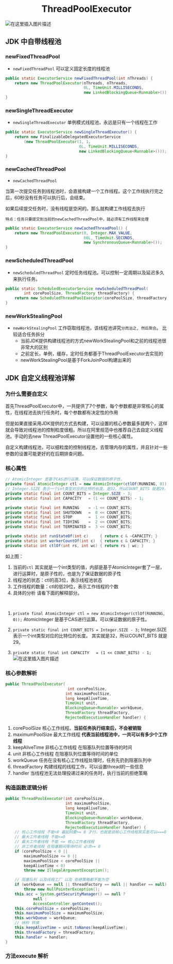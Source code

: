 <h1 align="center">ThreadPoolExecutor</h1>

![在这里插入图片描述](https://img-blog.csdnimg.cn/6459c95b94fb4ab7953ed15fc760e188.png#pic_center)

## JDK 中自带线程池
### newFixedThreadPool

- `newFixedThreadPool` 可以定义固定长度的线程池

```java
public static ExecutorService newFixedThreadPool(int nThreads) {
    return new ThreadPoolExecutor(nThreads, nThreads,
                                  0L, TimeUnit.MILLISECONDS,
                                  new LinkedBlockingQueue<Runnable>());
}
```

### newSingleThreadExecutor

- `newSingleThreadExecutor` 单例模式线程池，永远是只有一个线程在工作

```java
public static ExecutorService newSingleThreadExecutor() {
    return new FinalizableDelegatedExecutorService
        (new ThreadPoolExecutor(1, 1,
                                0L, TimeUnit.MILLISECONDS,
                                new LinkedBlockingQueue<Runnable>()));
}
```

### newCachedThreadPool

- `newCachedThreadPool`

当第一次提交任务到线程池时，会直接构建一个工作线程。这个工作线执行完之后，60秒没有任务可以执行后，会结束。

如果后续提交任务时，没有线程是空闲的。那么就构建工作线程去执行

`特点：任务只要提交到当前的newCachedThreadPool中，就必须有工作线程来处理`

```java
public static ExecutorService newCachedThreadPool() {
    return new ThreadPoolExecutor(0, Integer.MAX_VALUE,
                                  60L, TimeUnit.SECONDS,
                                  new SynchronousQueue<Runnable>());
}
```

### newScheduledThreadPool

- `newScheduledThreadPool` 定时任务线程池。可以控制一定周期以及延迟多久来执行任务。

```java
public static ScheduledExecutorService newScheduledThreadPool(
        int corePoolSize, ThreadFactory threadFactory) {
    return new ScheduledThreadPoolExecutor(corePoolSize, threadFactory);
}
```

### newWorkStealingPool

- `newWorkStealingPool` 工作窃取线程池，该线程池讲究`分而治之, 然后聚合`。 比较适合任务拆分
    - 当前JDK提供构建线程池的方式newWorkStealingPool和之前的线程池很非常大的区别
    - 之前定长，单例，缓存，定时任务都基于ThreadPoolExecutor去实现的
    - newWorkStealingPool是基于ForkJoinPool构建出来的


## JDK 自定义线程池详解

### 为什么需要自定义

首先ThreadPoolExecutor中，一共提供了7个参数，每个参数都是非常核心的属性，在线程池去执行任务时，每个参数都有决定性的作用

但是如果直接采用JDK提供的方式去构建，可以设置的核心参数最多就两个，这样就会导致对线程池的控制粒度很粗。所以在阿里规范中也推荐自己去自定义线程池。手动的去new ThreadPoolExecutor设置他的一些核心属性。

自定义构建线程池，可以细粒度的控制线程池，去管理内存的属性，并且针对一些参数的设置可能更好的在后期排查问题。

### 核心属性

```java
// AtomicInteger 是基于CAS进行运算。可以保证数据的原子性。
private final AtomicInteger ctl = new AtomicInteger(ctlOf(RUNNING, 0));
// Integer.SIZE 表示一个int类型对应的比特的长度。是32。所以COUNT_BITS 就是29。
private static final int COUNT_BITS = Integer.SIZE - 3;
private static final int CAPACITY   = (1 << COUNT_BITS) - 1;

private static final int RUNNING    = -1 << COUNT_BITS;
private static final int SHUTDOWN   =  0 << COUNT_BITS;
private static final int STOP       =  1 << COUNT_BITS;
private static final int TIDYING    =  2 << COUNT_BITS;
private static final int TERMINATED =  3 << COUNT_BITS;

private static int runStateOf(int c)     { return c & ~CAPACITY; }
private static int workerCountOf(int c)  { return c & CAPACITY; }
private static int ctlOf(int rs, int wc) { return rs | wc; }
```
如上图：
1. 当前的`ctl` 其实就是一个int类型的值，内部是基于AtomicInteger套了一层，进行运算时，是原子性的，也是为了保证数据的原子性
2. 线程池的状态：ctl的高3位，表示线程池状态
3. 工作线程的数量：ctl的低29位，表示工作线程的个数
4. 具体的分析 请看下面的解释部分。

<br />

1. `private final AtomicInteger ctl = new AtomicInteger(ctlOf(RUNNING, 0));`
   AtomicInteger 是基于CAS进行运算。可以保证数据的原子性。

2. `private static final int COUNT_BITS = Integer.SIZE - 3;`
   Integer.SIZE 表示一个int类型对应的比特位的长度。 其实就是32，所以COUNT_BITS 就是29。

3. `private static final int CAPACITY   = (1 << COUNT_BITS) - 1;`
   ![在这里插入图片描述](https://img-blog.csdnimg.cn/8fbf1c27c8874d25b8a3ce6b27ad39bf.png)

### 核心参数解析

```java
public ThreadPoolExecutor(
                           int corePoolSize,
                          int maximumPoolSize,
                          long keepAliveTime,
                          TimeUnit unit,
                          BlockingQueue<Runnable> workQueue,
                          ThreadFactory threadFactory,
                          RejectedExecutionHandler handler) {
```

1. corePoolSize 核心工作线程。**当前任务执行结束后，不会被销毁**
2. maximumPoolSize 最大工作线程 **代表当前线程池中，一共可以有多少个工作线程**
3. keepAliveTime 非核心工作线程 在阻塞队列位置等待的时间
4. unit 非核心工作线程 在阻塞队列位置等待时间的单位
5. workQueue 任务在没有核心工作线程处理时，任务先扔到阻塞队列中
6. threadFactory 构建线程的线程工作，可以设置thread的一些信息
7. handler 当线程池无法处理投递过来的任务时，执行当前的拒绝策略

### 构造函数逻辑分析

```java
public ThreadPoolExecutor(int corePoolSize,
                          int maximumPoolSize,
                          long keepAliveTime,
                          TimeUnit unit,
                          BlockingQueue<Runnable> workQueue,
                          ThreadFactory threadFactory,
                          RejectedExecutionHandler handler) {
    // 核心工作线程 不能<0 最起码要>= 0 才行。也就是说核心工作线程其实是可以===0 的
    // 最大工作者线程 不能<=0
    // 最大工作者线程 不能 <= 核心工作者线程
    // 非工作者线程 在阻塞期间等待时间 必须>= 0
    if (corePoolSize < 0 ||
        maximumPoolSize <= 0 ||
        maximumPoolSize < corePoolSize ||
        keepAliveTime < 0)
        throw new IllegalArgumentException();

    // 阻塞队列 以及线程工厂 以及 拒绝策略都不能为空
    if (workQueue == null || threadFactory == null || handler == null)
        throw new NullPointerException();
    this.acc = System.getSecurityManager() == null ?
            null :
            AccessController.getContext();
    this.corePoolSize = corePoolSize;
    this.maximumPoolSize = maximumPoolSize;
    this.workQueue = workQueue;
    // 纳秒 转换
    this.keepAliveTime = unit.toNanos(keepAliveTime);
    this.threadFactory = threadFactory;
    this.handler = handler;
}
```

### 方法execute 解析

